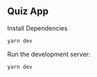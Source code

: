 ## Quiz App

Install Dependencies

```bash
yarn dev
```

Run the development server:

```bash
yarn dev
```


